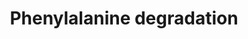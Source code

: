 ---
annotations:
- id: PW:0001288
  parent: classic metabolic pathway
  type: Pathway Ontology
  value: phenylalanine degradation pathway
authors:
- M.Braymer
- MaintBot
- Ddigles
- Egonw
- Eweitz
description: 'While Saccharomyces cerevisiae can use most amino acids as their sole
  nitrogen source, they can only use a few amino acids as a carbon source to support
  growth (CITS:[Large86][Cooper82]).  This is in contrast to most eukaryotes and some
  fungi, which can metabolize amino acids completely, utilizing them as sole sources
  of carbon and nitrogen (CITS:[Stryer88][Large 86]). S. cerevisiae degrade the aromatic
  amino acids (phenylalanine, tyrosine, and tryptophan) and the branched-chain amino
  acids (valine, leucine, and iso-leucine) via the Ehrlich pathway (CITS:[Sentheshanmuganathan60][10989420]).  This
  pathway is comprised of the following steps:  1) deamination of the amino acid to
  the corresponding alpha-keto acid; 2) decarboxylation of the resulting alpha-keto
  acid to the respective aldehyde; and, 3) reduction of the aldehyde to form the corresponding
  long chain or complex alcohol, known as a fusel alcohol or fusel oil (CITS:[10989420][Large
  86]).  Fusel alcohols are important flavor and aroma compounds in yeast-fermented
  food products and beverages (as reported in (CITS:[9546164]).   Aro10p appears to
  be the primary decarboxylase catalyzing the second step in phenylalanine degradation
  (CITS:[12902239][15933030]).   Although Vulrahan et. al. (2003) (CITS:[12902239])
  found that THI3 does not encode an active phenylpyruvate decarboxylase, they found
  Thi3p was required in conjunction with one of the pyruvate decarboxylases  Pdc1p,
  Pdc5p or Pdc6p for the ARO10-independent decarboxylase activity.   The main uptake
  systems for utilizing aromatic amino acids appear to be Gap1p, a general amino acid
  permease, and Wap1p, an inducible amino acid permease with wide substrate specificity
  (CITS:[10207060])  SOURCE: SGD pathways, http://pathway.yeastgenome.org/server.html'
last-edited: 2021-05-20
organisms:
- Saccharomyces cerevisiae
redirect_from:
- /index.php/Pathway:WP573
- /instance/WP573
- /instance/WP573_rr117322
revision: r117322
schema-jsonld:
- '@context': https://schema.org/
  '@id': https://wikipathways.github.io/pathways/WP573.html
  '@type': Dataset
  creator:
    '@type': Organization
    name: WikiPathways
  description: 'While Saccharomyces cerevisiae can use most amino acids as their sole
    nitrogen source, they can only use a few amino acids as a carbon source to support
    growth (CITS:[Large86][Cooper82]).  This is in contrast to most eukaryotes and
    some fungi, which can metabolize amino acids completely, utilizing them as sole
    sources of carbon and nitrogen (CITS:[Stryer88][Large 86]). S. cerevisiae degrade
    the aromatic amino acids (phenylalanine, tyrosine, and tryptophan) and the branched-chain
    amino acids (valine, leucine, and iso-leucine) via the Ehrlich pathway (CITS:[Sentheshanmuganathan60][10989420]).  This
    pathway is comprised of the following steps:  1) deamination of the amino acid
    to the corresponding alpha-keto acid; 2) decarboxylation of the resulting alpha-keto
    acid to the respective aldehyde; and, 3) reduction of the aldehyde to form the
    corresponding long chain or complex alcohol, known as a fusel alcohol or fusel
    oil (CITS:[10989420][Large 86]).  Fusel alcohols are important flavor and aroma
    compounds in yeast-fermented food products and beverages (as reported in (CITS:[9546164]).   Aro10p
    appears to be the primary decarboxylase catalyzing the second step in phenylalanine
    degradation (CITS:[12902239][15933030]).   Although Vulrahan et. al. (2003) (CITS:[12902239])
    found that THI3 does not encode an active phenylpyruvate decarboxylase, they found
    Thi3p was required in conjunction with one of the pyruvate decarboxylases  Pdc1p,
    Pdc5p or Pdc6p for the ARO10-independent decarboxylase activity.   The main uptake
    systems for utilizing aromatic amino acids appear to be Gap1p, a general amino
    acid permease, and Wap1p, an inducible amino acid permease with wide substrate
    specificity (CITS:[10207060])  SOURCE: SGD pathways, http://pathway.yeastgenome.org/server.html'
  keywords:
  - 2-oxoglutarate
  - ADH1
  - ADH2
  - ADH3
  - ADH4
  - ADH5
  - ARO10
  - ARO9
  - H2O
  - L-glutamate
  - L-phenylalanine
  - PDC1
  - PDC5
  - PDC6
  - SFA1
  - phenylacetaldehyde
  - phenylethanol
  - phenylpyruvate
  license: CC0
  name: Phenylalanine degradation
seo: CreativeWork
title: Phenylalanine degradation
wpid: WP573
---